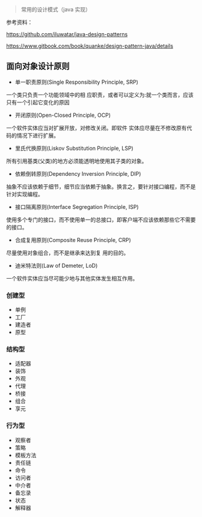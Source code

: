 > 常用的设计模式（java 实现）


参考资料：

https://github.com/iluwatar/java-design-patterns

https://www.gitbook.com/book/quanke/design-pattern-java/details


## 面向对象设计原则
* 单一职责原则(Single Responsibility Principle, SRP)

一个类只负责一个功能领域中的相 应职责，或者可以定义为:就一个类而言，应该只有一个引起它变化的原因
* 开闭原则(Open-Closed Principle, OCP)

一个软件实体应当对扩展开放，对修改关闭。即软件 实体应尽量在不修改原有代码的情况下进行扩展。

* 里氏代换原则(Liskov Substitution Principle, LSP)

所有引用基类(父类)的地方必须能透明地使用其子类的对象。

* 依赖倒转原则(Dependency Inversion Principle, DIP)

抽象不应该依赖于细节，细节应当依赖于抽象。换言之，要针对接口编程，而不是针对实现编程。

* 接口隔离原则(Interface Segregation Principle, ISP)

使用多个专门的接口，而不使用单一的总接口，即客户端不应该依赖那些它不需要的接口。

* 合成复用原则(Composite Reuse Principle, CRP)

尽量使用对象组合，而不是继承来达到复 用的目的。

* 迪米特法则(Law of Demeter, LoD)

一个软件实体应当尽可能少地与其他实体发生相互作用。
### 创建型
* 单例
* 工厂
* 建造者
* 原型

### 结构型
* 适配器
* 装饰
* 外观
* 代理
* 桥接
* 组合
* 享元

### 行为型
* 观察者
* 策略
* 模板方法
* 责任链
* 命令
* 访问者
* 中介者
* 备忘录
* 状态
* 解释器
